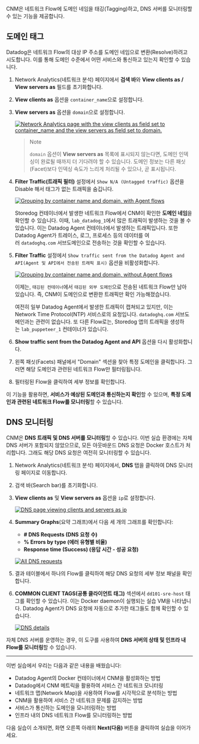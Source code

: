 CNM은 네트워크 Flow에 도메인 네임을 태깅(Tagging)하고, DNS 서버를 모니터링할 수 있는 기능을 제공합니다.

## 도메인 태그

Datadog은 네트워크 Flow의 대상 IP 주소를 도메인 네임으로 변환(Resolve)하려고 시도합니다. 이를 통해 도메인 수준에서 어떤 서비스와 통신하고 있는지 확인할 수 있습니다.

1. Network Analytics(네트워크 분석) 페이지에서 **검색 바**와 **View clients as / View servers as** 필드를 초기화합니다.
    
2. **View clients as** 옵션을 `container_name`으로 설정합니다.
    
3. **View servers as** 옵션을 `domain`으로 설정합니다.
    
    [![Network Analytics page with the view clients as field set to container_name and the view servers as field set to domain.](https://play.instruqt.com/assets/tracks/kccv27qqpk4s/fb06c65830e22b6f2338e08a7126c06d/assets/03-cnm/view-container-domain.png)](https://play.instruqt.com/assets/tracks/kccv27qqpk4s/fb06c65830e22b6f2338e08a7126c06d/assets/03-cnm/view-container-domain.png)
    
    > Note
    > 
    > `domain` 옵션이 **View servers as** 목록에 표시되지 않는다면, 도메인 인덱싱이 완료될 때까지 더 기다려야 할 수 있습니다. 도메인 정보는 다른 패싯(Facet)보다 인덱싱 속도가 느리게 처리될 수 있으나, 곧 표시됩니다.
    
4. **Filter Traffic(트래픽 필터)** 설정에서 `Show N/A (Untagged traffic)` 옵션을 Disable 해서 태그가 없는 트래픽을 숨깁니다.
    
    [![Grouping by container name and domain, with Agent flows](https://play.instruqt.com/assets/tracks/kccv27qqpk4s/34515216f6c2d38b1dd6646685e9cb13/assets/03-cnm/container_name_domain_with_agent.png)](https://play.instruqt.com/assets/tracks/kccv27qqpk4s/34515216f6c2d38b1dd6646685e9cb13/assets/03-cnm/container_name_domain_with_agent.png)
    
    Storedog 컨테이너에서 발생한 네트워크 Flow에서 CNM이 확인한 **도메인 네임**을 확인할 수 있습니다. 이때, `lab_datadog_1`에서 많은 트래픽이 발생하는 것을 볼 수 있습니다. 이는 Datadog Agent 컨테이너에서 발생하는 트래픽입니다. 또한 Datadog Agent가 트레이스, 로그, 프로세스 등의 데이터를 여러 `datadoghq.com` 서브도메인으로 전송하는 것을 확인할 수 있습니다.
    
5. **Filter Traffic** 설정에서 `Show traffic sent from the Datadog Agent and API(Agent 및 API에서 전송된 트래픽 표시)` 옵션을 비활성화합니다.
    
    [![Grouping by container name and domain, without Agent flows](https://play.instruqt.com/assets/tracks/kccv27qqpk4s/1c3ebf287b8d6d6da6d7a0e0f5365fff/assets/03-cnm/container_name_domain_no_agent.png)](https://play.instruqt.com/assets/tracks/kccv27qqpk4s/1c3ebf287b8d6d6da6d7a0e0f5365fff/assets/03-cnm/container_name_domain_no_agent.png)
    
    이제는, `태깅된 컨테이너`에서 `태깅된 외부 도메인`으로 전송된 네트워크 Flow만 남아 있습니다. 즉, CNM이 도메인으로 변환한 트래픽만 확인 가능해졌습니다.
    
    여전히 일부 Datadog Agent에서 발생한 트래픽이 캡쳐되고 있지만, 이는 Network Time Protocol(NTP) 서비스로의 요청입니다. `datadoghq.com` 서브도메인과는 관련이 없습니다. 또 다른 Flow로는, Storedog 앱의 트래픽을 생성하는 `lab_puppeteer_1` 컨테이너가 있습니다.
    
6. **Show traffic sent from the Datadog Agent and API** 옵션을 다시 활성화합니다.
    
7. 왼쪽 패싯(Facets) 패널에서 "Domain" 섹션을 찾아 특정 도메인을 클릭합니다. 그러면 해당 도메인과 관련된 네트워크 Flow만 필터링됩니다.
    
8. 필터링된 Flow을 클릭하여 세부 정보를 확인합니다.
    

이 기능을 활용하면, **서비스가 예상된 도메인과 통신하는지 확인**할 수 있으며, **특정 도메인과 관련된 네트워크 Flow를 모니터링**할 수 있습니다.

## DNS 모니터링

CNM은 **DNS 트래픽 및 DNS 서버를 모니터링**할 수 있습니다. 이번 실습 환경에는 자체 DNS 서버가 포함되지 않았으므로, 모든 아웃바운드 DNS 요청은 Docker 호스트가 처리합니다. 그래도 해당 DNS 요청은 여전히 모니터링할 수 있습니다.

1. Network Analytics(네트워크 분석) 페이지에서, **DNS** 탭을 클릭하여 DNS 모니터링 페이지로 이동합니다.
    
2. 검색 바(Search bar)를 초기화합니다.
    
3. **View clients as** 및 **View servers as** 옵션을 `ip`로 설정합니다.
    
    [![DNS page viewing clients and servers as ip](https://play.instruqt.com/assets/tracks/kccv27qqpk4s/c3687566d537bca85c15a01025dd7e9e/assets/03-cnm/dns-monitoring-page.png)](https://play.instruqt.com/assets/tracks/kccv27qqpk4s/c3687566d537bca85c15a01025dd7e9e/assets/03-cnm/dns-monitoring-page.png)
    
4. **Summary Graphs**(요약 그래프)에서 다음 세 개의 그래프를 확인합니다:
    
    - **# DNS Requests (DNS 요청 수)**
    - **% Errors by type (에러 유형별 비율)**
    - **Response time (Success) (응답 시간 - 성공 요청)**
    
    [![All DNS requests](https://play.instruqt.com/assets/tracks/kccv27qqpk4s/60b7a42a38941461484b37c987436166/assets/03-cnm/all_dns_requests.png)](https://play.instruqt.com/assets/tracks/kccv27qqpk4s/60b7a42a38941461484b37c987436166/assets/03-cnm/all_dns_requests.png)
    
5. 결과 테이블에서 하나의 Flow를 클릭하여 해당 DNS 요청의 세부 정보 패널을 확인합니다.
    
6. **COMMON CLIENT TAGS(공통 클라이언트 태그)** 섹션에서 `dd101-sre-host` 태그를 확인할 수 있습니다. 이는 Docker daemon이 실행되는 실습 VM을 나타냅니다. Datadog Agent가 DNS 요청에 자동으로 추가한 태그들도 함께 확인할 수 있습니다.
    
    [![DNS details](https://play.instruqt.com/assets/tracks/kccv27qqpk4s/5422756318e67c1456d9b44ea4d7ad31/assets/03-cnm/dns_details.png)](https://play.instruqt.com/assets/tracks/kccv27qqpk4s/5422756318e67c1456d9b44ea4d7ad31/assets/03-cnm/dns_details.png)
    

자체 DNS 서버를 운영하는 경우, 이 도구를 사용하여 **DNS 서버의 상태 및 인프라 내 Flow를 모니터링**할 수 있습니다.

---
이번 실습에서 우리는 다음과 같은 내용을 배웠습니다:

- Datadog Agent의 Docker 컨테이너에서 CNM을 활성화하는 방법
- Datadog에서 CNM 메트릭을 활용하여 서비스 간 네트워크 모니터링
- 네트워크 맵(Network Map)을 사용하여 Flow를 시각적으로 분석하는 방법
- CNM을 활용하여 서비스 간 네트워크 문제를 감지하는 방법
- 서비스가 통신하는 도메인을 모니터링하는 방법
- 인프라 내의 DNS 네트워크 Flow를 모니터링하는 방법

다음 실습이 소개되면, 화면 오른쪽 아래의 **Next(다음)** 버튼을 클릭하여 실습을 이어가세요.